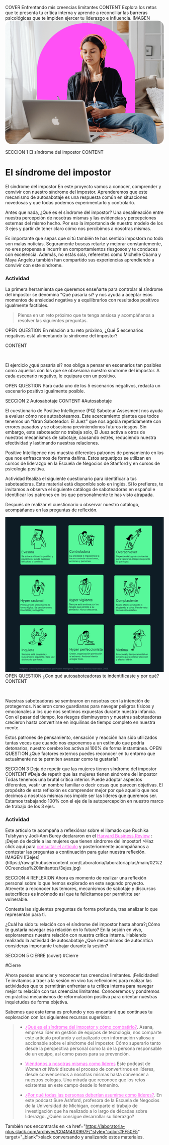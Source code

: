 COVER
Enfrentando mis creencias limitantes
CONTENT
Explora los retos que te presenta tu crítica interna y aprende a reconciliar las barreras psicológicas que te impiden ejercer tu liderazgo e influencia.
IMAGEN
![limitantes](https://raw.githubusercontent.com/Laboratoria/laboratoriaplus/main/02%20Creencias%20limitantes/creencias.jpg)


SECCION 1
El síndrome del impostor
CONTENT
# El síndrome del impostor
El síndrome del impostor
En este proyecto vamos a conocer, comprender y convivir con nuestro síndrome del impostor. Aprenderemos que este mecanismo de autosabotaje es una respuesta común en situaciones novedosas y que todas podemos experimentarlo y controlarlo.

Antes que nada, ¿Qué es el síndrome del impostor? Una desalineación entre nuestra percepción de nosotras mismas y las evidencias y percepciones externas del mismo hecho. Por eso la importancia de nuestro modelo de los 3 ejes y partir de tener claro cómo nos percibimos a nosotras mismas.

Es importante que sepas que sí tú también te has sentido impostora no todo son malas noticias. Seguramente buscas retarte y mejorar constantemente, no eres propensa a incurrir en comportamientos riesgosos y te conduces con excelencia. Además, no estás sola, referentes como Michelle Obama y Maya Angelou también han compartido sus experiencias aprendiendo a convivir con este síndrome.

<h3>Actividad</h3>
La primera herramienta que queremos enseñarte para controlar al síndrome del impostor se denomina "Qué pasaría si? y nos ayuda a aceptar esos momentos de ansiedad negativa y a equilibrarlos con resultados positivos igualmente factibles.

>Piensa en un reto próximo que te tenga ansiosa y acompáñanos a resolver las siguientes preguntas.

OPEN QUESTION
En relación a tu reto próximo, ¿Qué 5 escenarios negativos está alimentando tu síndrome del impostor?

CONTENT

 <p>&nbsp;</p>
El ejercicio ¿qué pasaría si? nos obliga a pensar en escenarios tan posibles como aquellos con los que se obsesiona nuestro síndrome del impostor. A cada escenario negativo, le equipara con un positivo.

OPEN QUESTION
Para cada uno de los 5 escenarios negativos, redacta un escenario positivo igualmente posible.


SECCION 2
Autosabotaje
CONTENT
#Autosabotaje

El cuestionario de Positive Intelligence (PQ) Saboteur Assesment nos ayuda a evaluar cómo nos autoaboteamos. Este acercamiento plantea que todos tenemos un “Gran Saboteador: El Juez” que nos agobia repetidamente con errores pasados y se obsesiona previniendonos futuros riesgos. Sin embargo, este saboteador no trabaja solo, El Juez activa a otros de nuestros mecanismos de sabotaje, causando estrés, reduciendo nuestra efectividad y lastimando nuestras relaciones.

Positive Intelligence nos muestra diferentes patrones de pensamiento en los que nos enfrascamos de forma dañina. Estos arquetipos se utilizan en cursos de liderazgo en la Escuela de Negocios de Stanford y en cursos de psicología positiva.

Actividad
Realiza el siguiente cuestionario para identificar a tus saboteadoras. Este material está disponible solo en inglés. Si lo prefieres, te invitamos a observa el siguiente catálogo de saboteadoras en español e identificar los patrones en los que personalmente te has visto atrapada.

Después de realizar el cuestionario u observar nuestro catálogo, acompáñanos en las preguntas de reflexión.

![saboteadoras](https://raw.githubusercontent.com/Laboratoria/laboratoriaplus/main/02%20Creencias%20limitantes/Frame%2070%20(1).jpg)
OPEN QUESTION
¿Con qué autosaboteadoras te indentificaste y por qué?
CONTENT
 <p>&nbsp;</p>
Nuestras saboteadoras se sembraron en nosotras con la intención de protegernos. Nacieron como guardianas para navegar peligros físicos y emocionales a los que nos sentimos expuestas durante nuestra infancia. Con el pasar del tiempo, los riesgos disminuyeron y nuestras saboteadoras crecieron hasta convertirse en inquilinas de tiempo completo en nuestra mente.

Estos patrones de pensamiento, sensación y reacción han sido utilizados tantas veces que cuando nos exponemos a un estímulo que podría detonarlos, nuestro cerebro los activa al 100% de forma instantánea.
OPEN QUESTION
¿Qué factores externos puedes reconocer en tu entorno que actualmente no te permiten avanzar como te gustaría?


SECCION 3
Deja de repetir que las mujeres tienen síndrome del impostor
CONTENT
#Deja de repetir que las mujeres tienen síndrome del impostor
Todas tenemos una brutal crítica interior. Puede adoptar aspectos diferentes, vestir un nombre familiar o decir cosas que parecen objetivas. El propósito de esta reflexión es comprender mejor por qué aquello que nos decimos a nosotras mismas nos impide ser las líderes que queremos ser. Estamos trabajando 100% con el eje de la autopercepción en nuestro marco de trabajo de los 3 ejes. 

 <h3>Actividad</h3>
Este artículo te acompaña a reflexiónar sobre el llamado que Ruchika Tulshyan y Jodi-Ann Burey declararon en el <a href="https://hbr.org/2021/02/stop-telling-women-they-have-imposter-syndrome"style="color:#FF50F5" target="_blank">Harvard Business Review</a> : ¡Dejen de decirle a las mujeres que tienen síndrome del impostor!  
>Haz click aquí para <a href="https://forbes.es/forbes-w/89807/es-el-sindrome-del-impostor-otra-forma-de-culpar-a-las-mujeres/"style="color:#FF50F5" target="_blank">consultar el artículo</a> y posteriormente acompáñanos a contestar las preguntas a continuación para guiar nuestra reflexión.
IMAGEN
![3ejes](https://raw.githubusercontent.com/Laboratoria/laboratoriaplus/main/02%20Creencias%20limitantes/3ejes.jpg)


SECCION 4
REFLEXION
Ahora es momento de realizar una reflexión personal sobre lo que hemos explorado en este segundo proyecto. Atreverte a reconocer tus temores, mecanismos de sabotaje y discursos autocríticos es incómodo así que te felicitamos por permitirte ser vulnerable.

Contesta las siguientes preguntas de forma profunda, tras analizar lo que representan para ti. 

¿Cuál ha sido tu relación con el síndrome del impostor hasta ahora?¿Cómo te gustaría navegar esa relación en lo futuro?
En la sesión en vivo, exploraremos nuestra relación con nuestra crítica interna. Habiendo realizado la actividad de autosabotaje ¿Qué mecanismos de autocrítica consideras importante trabajar durante la sesión?

SECCION 5
CIERRE (cover)
#Cierre

#Cierre

Ahora puedes enunciar y reconocer tus creencias limitantes. ¡Felicidades! Te invitamos a traer a la sesión en vivo tus reflexiones para realizar las actividades que te permitirán enfrentar a tu crítica interna para navegar mejor tu relación con tus creencias limitantes. Conoceremos y pondremos en práctica mecanismos de reformulación positiva para orientar nuestras inquietudes de forma objetiva.

Sabemos que este tema es profundo y nos encantará que continues tu exploración con los siguientes recursos sugeridos:

>-  <a href="https://asana.com/es/resources/impostor-syndrome" style="color:#FF50F5" target="_blank">¿Qué es el síndrome del impostor y cómo combatirlo?</a>. Asana, empresa líder en gestión de equipos de tecnología, nos comparte este artículo profundo y actualizado con información valiosa y accionable sobre el síndrome del impostor. Cómo superarlo tanto desde la perspectiva personal como la de la persona responsable de un equipo, así como pasos para su prevención.
>
>- <a href="https://hbr.org/podcast/2019/12/seeing-ourselves-as-leaders" style="color:#FF50F5" target="_blank">Viéndonos a nosotras mismas como líderes</a> Este podcast de _Women at Work_ discute el proceso de convertirnos en líderes, desde convencernos a nosotras mismas hasta convencer a nuestros colegas. Una mirada que reconoce que los retos existentes en este campo desde lo femenino.
>
>-  <a href="https://hbr.org/podcast/2017/08/why-everyone-should-see-themselves-as-a-leader" style="color:#FF50F5" target="_blank">¿Por qué todas las personas deberían asumirse como líderes?</a>. En este podcast Sure Ashford, profesora de la Escuela de Negocios de la Universidad de Michigan, comparte el trabajo de investigación que ha realizado a lo largo de décadas sobre liderazgo. ¿Quién consigue desarrollar su liderazgo?

También nos encontrarás en <a href="https://laboratoria-plus.slack.com/archives/C04M4SX997F/"style="color:#FF50F5" target="_blank">slack conversando y analizando estos materiales.
